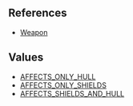 ## References
  * [Weapon](Weapon.md)

## Values
  * [AFFECTS\_ONLY\_HULL](AFFECTS_ONLY_HULL.md)
  * [AFFECTS\_ONLY\_SHIELDS](AFFECTS_ONLY_SHIELDS.md)
  * [AFFECTS\_SHIELDS\_AND\_HULL](AFFECTS_SHIELDS_AND_HULL.md)